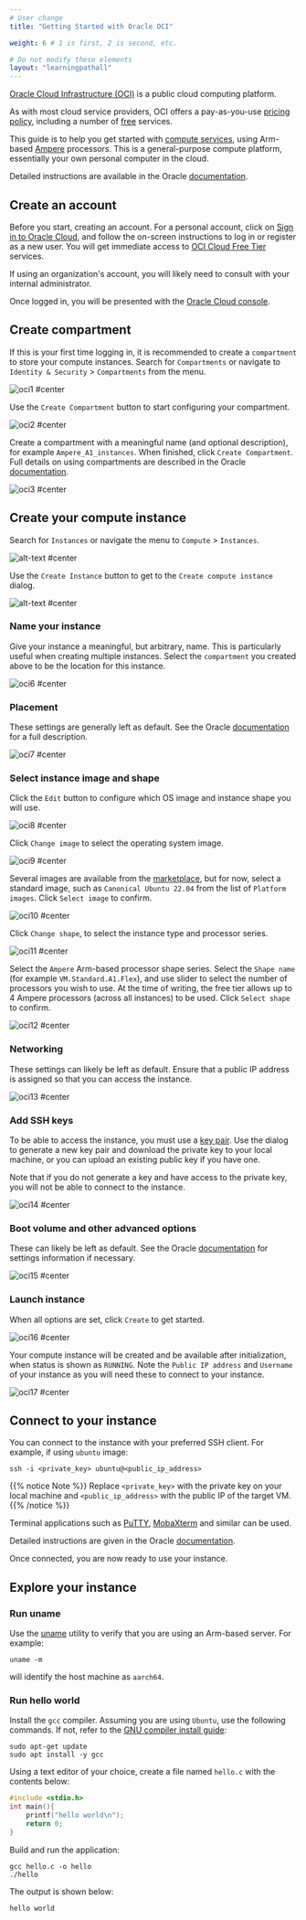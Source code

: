 ```yaml
---
# User change
title: "Getting Started with Oracle OCI"

weight: 6 # 1 is first, 2 is second, etc.

# Do not modify these elements
layout: "learningpathall"
---
```

[Oracle Cloud Infrastructure (OCI)](https://oracle.com/cloud/) is a public cloud computing platform. 

As with most cloud service providers, OCI offers a pay-as-you-use [pricing policy](https://www.oracle.com/cloud/pricing/), including a number of [free](https://www.oracle.com/cloud/free/) services.

This guide is to help you get started with [compute services](https://www.oracle.com/cloud/compute/), using Arm-based [Ampere](https://www.oracle.com/cloud/compute/arm/) processors. This is a general-purpose compute platform, essentially your own personal computer in the cloud.

Detailed instructions are available in the Oracle [documentation](https://docs.oracle.com/en-us/iaas/Content/Compute/References/arm.htm#create-instances).

## Create an account

Before you start, creating an account. For a personal account, click on [Sign in to Oracle Cloud](https://www.oracle.com/cloud), and follow the on-screen instructions to log in or register as a new user. You will get immediate access to [OCI Cloud Free Tier](https://www.oracle.com/cloud/free) services.

If using an organization's account, you will likely need to consult with your internal administrator.

Once logged in, you will be presented with the [Oracle Cloud console](https://docs.oracle.com/en-us/iaas/Content/GSG/Concepts/console.htm). 

## Create compartment

If this is your first time logging in, it is recommended to create a `compartment` to store your compute instances. Search for `Compartments` or navigate to `Identity & Security` > `Compartments` from the menu.

![oci1 #center](https://github.com/odidev/arm-learning-paths/assets/40816837/9c2af280-5b60-49d0-8b4b-8beb1f4adf87 "Navigate to the `Compartments` page")

Use the `Create Compartment` button to start configuring your compartment.

![oci2 #center](https://github.com/odidev/arm-learning-paths/assets/40816837/5c42da46-1686-4ace-aba4-b54ae010d080 "Click on 'Create Compartment'")

Create a compartment with a meaningful name (and optional description), for example `Ampere_A1_instances`. When finished, click `Create Compartment`. Full details on using compartments are described in the Oracle [documentation](https://docs.oracle.com/en-us/iaas/Content/Identity/compartments/managingcompartments.htm).

![oci3 #center](https://github.com/odidev/arm-learning-paths/assets/40816837/98fb388f-96d1-4e69-9c4b-ad32d8b89ff5 "Create a name and description for the compartment")

## Create your compute instance

Search for `Instances` or navigate the menu to `Compute` > `Instances`.

![alt-text #center](https://user-images.githubusercontent.com/97123064/244126707-4c184318-fc42-4906-955b-e9d0796eb269.png "Navigate to the 'Instances' page")

Use the `Create Instance` button to get to the `Create compute instance` dialog.

![alt-text #center](https://user-images.githubusercontent.com/97123064/244178554-1b9e12bd-032f-42b2-b351-48df22db7dec.png "Click on 'Create instance'")

### Name your instance

Give your instance a meaningful, but arbitrary, name. This is particularly useful when creating multiple instances. Select the `compartment` you created above to be the location for this instance.

![oci6 #center](https://github.com/odidev/arm-learning-paths/assets/40816837/bcb91210-c666-41e9-980f-20e8760d03bb "Specify a name for the instance and select your compartment")

### Placement

These settings are generally left as default. See the Oracle [documentation](https://docs.oracle.com/en-us/iaas/Content/General/Concepts/regions.htm) for a full description.

![oci7 #center](https://github.com/odidev/arm-learning-paths/assets/40816837/1c6218ea-6d88-4410-bb3c-6de61783f4a7 "Choose availability domain placement")

### Select instance image and shape

Click the `Edit` button to configure which OS image and instance shape you will use.

![oci8 #center](https://github.com/odidev/arm-learning-paths/assets/40816837/b901a900-ab76-40c9-876f-49b881911c7e "Click 'Edit' to change the image and shape")

Click `Change image` to select the operating system image. 

![oci9 #center](https://github.com/odidev/arm-learning-paths/assets/40816837/83f28565-52c7-46e1-a057-2cabbffe89aa "Click `Change image'")

Several images are available from the [marketplace](https://cloudmarketplace.oracle.com/marketplace), but for now, select a standard image, such as `Canonical Ubuntu 22.04` from the list of `Platform images`. Click `Select image` to confirm.

![oci10 #center](https://github.com/odidev/arm-learning-paths/assets/40816837/ad7f2637-1e66-47f2-965b-5a1d325389a7 "Choose a standard image")

Click `Change shape`, to select the instance type and processor series.

![oci11 #center](https://github.com/odidev/arm-learning-paths/assets/40816837/62f68a19-ec5e-4e85-8ca1-fc5b4fa24247 "Click `Change shape'")

Select the `Ampere` Arm-based processor shape series. Select the `Shape name` (for example `VM.Standard.A1.Flex`), and use slider to select the number of processors you wish to use. At the time of writing, the free tier allows up to 4 Ampere processors (across all instances) to be used. Click `Select shape` to confirm.

![oci12 #center](https://github.com/odidev/arm-learning-paths/assets/40816837/26c13dfa-f0ed-4b70-b945-7f21945b8e90 "Choose an Ampere Arm-based processor shape")

### Networking

These settings can likely be left as default. Ensure that a public IP address is assigned so that you can access the instance.

![oci13 #center](https://github.com/odidev/arm-learning-paths/assets/40816837/17d18c57-8e5a-4298-87ba-2c31971b3184 "Configure network settings if necessary")

### Add SSH keys

To be able to access the instance, you must use a [key pair](https://docs.oracle.com/en-us/iaas/Content/Compute/Tasks/managingkeypairs.htm). Use the dialog to generate a new key pair and download the private key to your local machine, or you can upload an existing public key if you have one.

Note that if you do not generate a key and have access to the private key, you will not be able to connect to the instance.

![oci14 #center](https://github.com/odidev/arm-learning-paths/assets/40816837/b4cb04f7-7a99-439c-8c48-ec585209ae5f "Create or upload a key pair")

### Boot volume and other advanced options

These can likely be left as default. See the Oracle [documentation](https://docs.oracle.com/en-us/iaas/Content/Block/Concepts/bootvolumes.htm) for settings information if necessary.

![oci15 #center](https://github.com/odidev/arm-learning-paths/assets/40816837/2eba50ca-a796-4264-9fb3-d95b9cb62b5f "Configure boot volume and advanced options if necessary")

### Launch instance

When all options are set, click `Create` to get started. 

![oci16 #center](https://github.com/odidev/arm-learning-paths/assets/40816837/19da75be-305c-42a1-b4b7-320976270723 "Create the VM instance")

Your compute instance will be created and be available after initialization, when status is shown as `RUNNING`. Note the `Public IP address` and `Username` of your instance as you will need these to connect to your instance.

![oci17 #center](https://github.com/odidev/arm-learning-paths/assets/40816837/f6152167-c298-4aa9-8ab9-1488d60403f8 "Confirm the instance is running and note instance details")

## Connect to your instance

You can connect to the instance with your preferred SSH client. For example, if using `ubuntu` image:

```console
ssh -i <private_key> ubuntu@<public_ip_address>
```

{{% notice Note %}}
Replace `<private_key>` with the private key on your local machine and `<public_ip_address>` with the public IP of the target VM.
{{% /notice %}}

Terminal applications such as [PuTTY](https://www.putty.org/), [MobaXterm](https://mobaxterm.mobatek.net/) and similar can be used.

Detailed instructions are given in the Oracle [documentation](https://docs.oracle.com/en-us/iaas/Content/Compute/Tasks/accessinginstance.htm).

Once connected, you are now ready to use your instance.

## Explore your instance

### Run uname

Use the [uname](https://en.wikipedia.org/wiki/Uname) utility to verify that you are using an Arm-based server. For example:
```console
uname -m
```
will identify the host machine as `aarch64`.

### Run hello world

Install the `gcc` compiler. Assuming you are using `Ubuntu`, use the following commands. If not, refer to the [GNU compiler install guide](/install-guides/gcc):

```console
sudo apt-get update
sudo apt install -y gcc
```

Using a text editor of your choice, create a file named `hello.c` with the contents below:

```C
#include <stdio.h>
int main(){
    printf("hello world\n");
    return 0;
}
```
Build and run the application:

```console
gcc hello.c -o hello
./hello
```

The output is shown below:

```output
hello world
```
